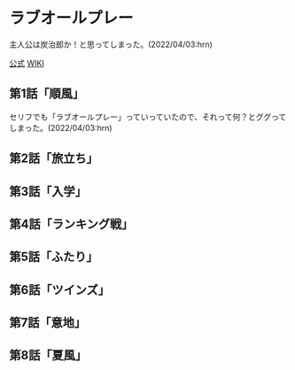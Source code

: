 # ラブオールプレー

主人公は炭治郎か！と思ってしまった。(2022/04/03:hrn)

[公式](https://love-all-play.com/) 
[WIKI](https://ja.wikipedia.org/wiki/%E3%83%A9%E3%83%96%E3%82%AA%E3%83%BC%E3%83%AB%E3%83%97%E3%83%AC%E3%83%BC) 

## 第1話「順風」

セリフでも「ラブオールプレー」っていっていたので、それって何？とググってしまった。(2022/04/03:hrn)

## 第2話「旅立ち」

## 第3話「入学」

## 第4話「ランキング戦」

## 第5話「ふたり」

## 第6話「ツインズ」

## 第7話「意地」

## 第8話「夏風」
